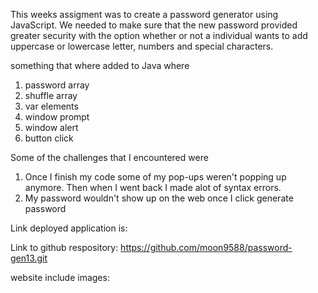 This weeks assigment was to create a password generator using JavaScript. We needed to make sure that the new password provided greater security with the option whether or not a individual wants to add uppercase or lowercase letter, numbers and special characters.

something that where added to Java where
1. password array
2. shuffle array
3. var elements 
4. window prompt
5. window alert
6. button click

Some of the challenges that I encountered were
1. Once I finish my code some of my pop-ups weren't popping up anymore. Then when I went back I made alot of syntax errors.
2. My password wouldn't show up on the web  once I click generate password


Link deployed application is: 

Link to github respository: https://github.com/moon9588/password-gen13.git

website include images:


